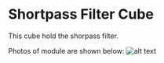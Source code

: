 # Shortpass Filter Cube 

This cube hold the shorpass filter.

Photos of module are shown below:
![alt text](https://github.com/schultzlab/ultra-cheap-light-field-microscope/blob/mess-from-zzy/Photos%20of%20LFM/shortpass%20filter.jpg "Shortpass filter")
